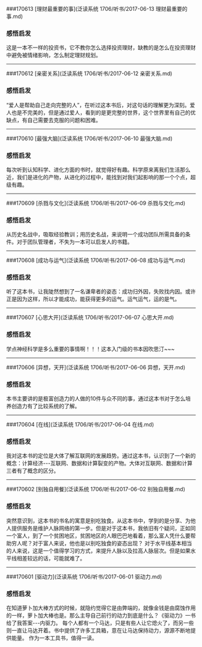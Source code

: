 ###170613 [理财最重要的事](泛读系统 1706/听书/2017-06-13 理财最重要的事.md)
### 感悟启发
这是一本不一样的投资书，它不教你怎么选择投资理财，缺教的是怎么在投资理财中避免被情绪影响，怎么制定理财规划。

***
###170612 [亲密关系](泛读系统 1706/听书/2017-06-12 亲密关系.md)
### 感悟启发
“爱人是帮助自己走向完整的人”，在听过这本书后，对这句话的理解更为深刻。爱人也是不完美的，但是通过爱人，看到的是更完整的世界，这个世界里有自己的优缺点，有自己需要去克服的问题和困难。

***
###170610 [最强大脑](泛读系统 1706/听书/2017-06-10 最强大脑.md)
### 感悟启发
每次听到认知科学、进化方面的书时，就觉得好有趣。科学原来离我们生活那么近，我们是进化的产物，从进化的过程中，能找到对我们起影响的那一个个点，超级有趣。

***
###170609 [杀戮与文化](泛读系统 1706/听书/2017-06-09 杀戮与文化.md)
### 感悟启发
从历史名战中，吸取经验教训；用历史名战，来说明一个成功团队所需具备的条件。对于团队管理者，不失为一本可以启发人的书籍。

***
###170608 [成功与运气](泛读系统 1706/听书/2017-06-08 成功与运气.md)
### 感悟启发
听了这本书，让我陡然想到了一名谦卑者的姿态：成功归外因，失败找内因。或许正是因为这样，所以才能成功，能获得更多的运气。运气运气，运的是气。

***
###170607 [心思大开](泛读系统 1706/听书/2017-06-07 心思大开.md)
### 感悟启发
学点神经科学是多么重要的事情啊！！！这本入门级的书本因吹思汀~~~

***
###170606 [异想，天开](泛读系统 1706/听书/2017-06-06 异想，天开.md)
### 感悟启发
本书主要讲的是极富创造力的人做的10件与众不同的事，通过这本书对于怎么培养创造力有了比较系统的了解。

***
###170604 [在线](泛读系统 1706/听书/2017-06-04 在线.md)
### 感悟启发
我对这本书的定位是大体了解互联网的发展趋势。通过这本书，认识到了一个新的概念：计算经济---互联网、数据和计算裂变的产物。大体对互联网、数据和计算三者有了概念的区分。

***
###170602 [别独自用餐](泛读系统 1706/听书/2017-06-02 别独自用餐.md)
### 感悟启发
突然意识到，这本书的书名的寓意是别吃独食。从这本书中，学到的是分享、为他人提供服务是维护人脉网络的第一步。但是对于这本书，我依旧有个疑问，正如同一个富人，到了一个贫困地区，贫困地区的人眼巴巴地看着，那么富人凭什么要帮助穷人呢？对于富人来说，他也是以别吃独食的姿态出现？
对于水平线基本相当的人来说，这是一个值得学习的方式，来提升人脉以及拉高人脉层次。但是如果水平线相差较远的话，可能就难了。

***
###170601 [驱动力](泛读系统 1706/听书/2017-06-01 驱动力.md)
### 感悟启发
在知道萝卜加大棒方式的时候，就隐约觉得它是由弊端的，就像金钱是由腐蚀作用的一样，萝卜加大棒也是。那么主导自己前行的动力到底是什么？《驱动力》一书给了我答案---内驱力。
每个人都有一个马达，只是有些人让它熄火了，而另一些则一直让马达开着。书中提供了许多工具箱，意在让马达保持动力，源源不断地提供能量。
作为一本工具书，值得一读。
